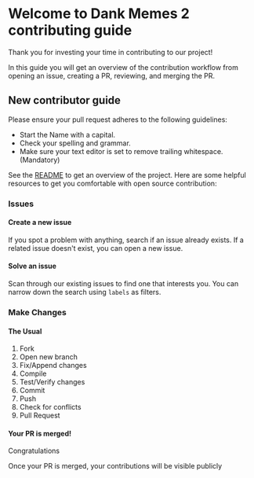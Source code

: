 # Welcome to Dank Memes 2 contributing guide <!-- omit in toc -->

Thank you for investing your time in contributing to our project!

In this guide you will get an overview of the contribution workflow from opening an issue, creating a PR, reviewing, and merging the PR.

## New contributor guide

Please ensure your pull request adheres to the following guidelines:

- Start the Name with a capital.
- Check your spelling and grammar.
- Make sure your text editor is set to remove trailing whitespace.(Mandatory)

See the [README](README.md) to get an overview of the project. Here are some helpful resources to get you comfortable with open source contribution:

### Issues

#### Create a new issue

If you spot a problem with anything, search if an issue already exists. If a related issue doesn't exist, you can open a new issue.

#### Solve an issue

Scan through our existing issues to find one that interests you. You can narrow down the search using `labels` as filters.

### Make Changes

#### The Usual
1. Fork
1. Open new branch
1. Fix/Append changes
1. Compile
1. Test/Verify changes
1. Commit
1. Push
1. Check for conflicts
1. Pull Request

#### Your PR is merged!

Congratulations

Once your PR is merged, your contributions will be visible publicly
